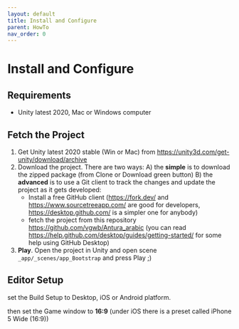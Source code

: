 ```yaml
---
layout: default
title: Install and Configure
parent: HowTo
nav_order: 0
---
```

# Install and Configure

## Requirements

- Unity latest 2020, Mac or Windows computer

## Fetch the Project

1. Get Unity latest 2020 stable (Win or Mac) from <https://unity3d.com/get-unity/download/archive>
2. Download the project. There are two ways:
    A) the **simple** is to download the zipped package (from Clone or Download green button)
    B) the **advanced** is to use a Git client to track the changes and update the project as it gets developed:
    - Install a free GitHub client (<https://fork.dev/> and <https://www.sourcetreeapp.com/> are good for developers, <https://desktop.github.com/> is a simpler one for anybody)
    - fetch the project from this repository <https://github.com/vgwb/Antura_arabic> (you can read <https://help.github.com/desktop/guides/getting-started/> for some help using GitHub Desktop)
3. **Play**. Open the project in Unity and open scene `_app/_scenes/app_Bootstrap` and press Play ;)

## Editor Setup

set the Build Setup to Desktop, iOS or Android platform.

then set the Game window to **16:9** (under iOS there is a preset called iPhone 5 Wide (16:9))
